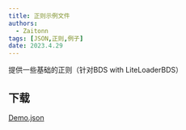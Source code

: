 ```yaml
---
title: 正则示例文件
authors: 
  - Zaitonn
tags: [JSON,正则,例子]
date: 2023.4.29
---
```


提供一些基础的正则（针对BDS with LiteLoaderBDS）

<!--truncate-->

## 下载

[Demo.json](https://download.serein.cc/https://raw.githubusercontent.com/Zaitonn/Serein-Docs/e74d3532a3898d57b21f38851b110f1d851961d2/JSON/Demo.json)
